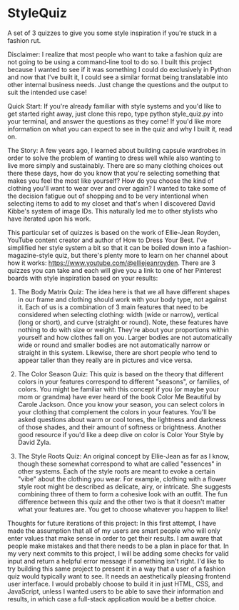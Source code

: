 # StyleQuiz
A set of 3 quizzes to give you some style inspiration if you're stuck in a fashion rut.

Disclaimer: 
		I realize that most people who want to take a fashion quiz are not going to be using a command-line tool to do so. I built this project because I wanted to see if it was something I could do exclusively in Python and now that I've built it, I could see a similar format being translatable into other internal business needs. Just change the questions and the output to suit the intended use case!

Quick Start: 
		If you're already familiar with style systems and you'd like to get started right away, just clone this repo, type python style_quiz.py into your terminal, and answer the questions as they come! If you'd like more information on what you can expect to see in the quiz and why I built it, read on.

The Story: 
		A few years ago, I learned about building capsule wardrobes in order to solve the problem of wanting to dress well while also wanting to live more simply and sustainably. There are so many clothing choices out there these days, how do you know that you're selecting something that makes you feel the most like yourself? How do you choose the kind of clothing you'll want to wear over and over again? I wanted to take some of the decision fatigue out of shopping and to be very intentional when selecting items to add to my closet and that's when I discovered David Kibbe's system of image IDs. This naturally led me to other stylists who have iterated upon his work.

  This particular set of quizzes is based on the work of Ellie-Jean Royden, YouTube content creator and author of How to Dress Your Best. I've simplified her style system a bit so that it can be boiled down into a fashion-magazine-style quiz, but there's plenty more to learn on her channel about how it works: https://www.youtube.com/@elliejeanroyden. There are 3 quizzes you can take and each will give you a link to one of her Pinterest boards with style inspiration based on your results:

  1. The Body Matrix Quiz:
			The idea here is that we all have different shapes in our frame and clothing should work with your body type, not against it. Each of us is a combination of 3 main features that need to be considered when selecting clothing: width (wide or narrow), vertical (long or short), and curve (straight or round). Note, these features have nothing to do with size or weight. They're about your proportions within yourself and how clothes fall on you. Larger bodies are not automatically wide or round and smaller bodies are not automatically narrow or straight in this system. Likewise, there are short people who tend to appear taller than they really are in pictures and vice versa.

  2. The Color Season Quiz:
			This quiz is based on the theory that different colors in your features correspond to different "seasons", or families, of colors. You might be familiar with this concept if you (or maybe your mom or grandma) have ever heard of the book Color Me Beautiful by Carole Jackson. Once you know your season, you can select colors in your clothing that complement the colors in your features. You'll be asked questions about warm or cool tones, the lightness and darkness of those shades, and their amount of softness or brightness. Another good resource if you'd like a deep dive on color is Color Your Style by David Zyla.

  3. The Style Roots Quiz:
			An original concept by Ellie-Jean as far as I know, though these somewhat correspond to what are called "essences" in other systems. Each of the style roots are meant to evoke a certain "vibe" about the clothing you wear. For example, clothing with a flower style root might be described as delicate, airy, or intricate. She suggests combining three of them to form a cohesive look with an outfit. The fun difference between this quiz and the other two is that it doesn't matter what your features are. You get to choose whatever you happen to like!

Thoughts for future iterations of this project:
		In this first attempt, I have made the assumption that all of my users are smart people who will only enter values that make sense in order to get their results. I am aware that people make mistakes and that there needs to be a plan in place for that. In my very next commits to this project, I will be adding some checks for valid input and return a helpful error message if something isn't right.
		I'd like to try building this same project to present it in a way that a user of a fashion quiz would typically want to see. It needs an aesthetically pleasing frontend user interface. I would probably choose to build it in just HTML, CSS, and JavaScript, unless I wanted users to be able to save their information and results, in which case a full-stack application would be a better choice. 

